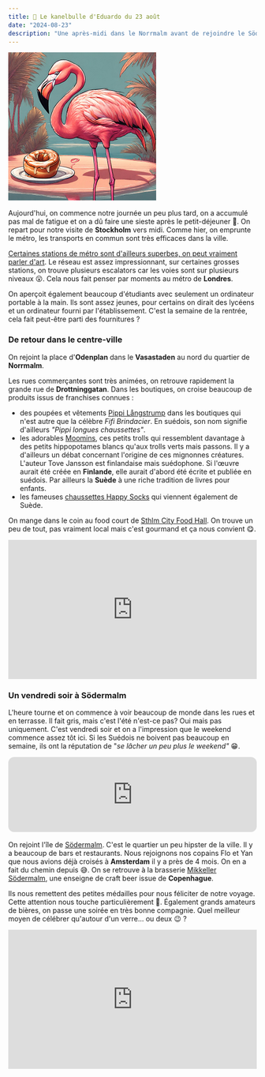 ```yaml
---
title: 🥮 Le kanelbulle d'Eduardo du 23 août
date: "2024-08-23"
description: "Une après-midi dans le Norrmalm avant de rejoindre le Södermalm pour la soirée !"
---
```


![Kanelbullar d'Eduardo](../kanelbullar_eduardo.png)

Aujourd'hui, on commence notre journée un peu plus tard, on a accumulé pas mal de fatigue et on a dû faire une sieste après le petit-déjeuner 🤭. On repart pour notre visite de **Stockholm** vers midi. Comme hier, on emprunte le métro, les transports en commun sont très efficaces dans la ville. 

[Certaines stations de métro sont d'ailleurs superbes, on peut vraiment parler d'art](https://handluggageonly.co.uk/8-of-the-best-metro-stations-to-find-stockholms-metro-art/). Le réseau est assez impressionnant, sur certaines grosses stations, on trouve plusieurs escalators car les voies sont sur plusieurs niveaux 😮. Cela nous fait penser par moments au métro de **Londres**.

On aperçoit également beaucoup d'étudiants avec seulement un ordinateur portable à la main. Ils sont assez jeunes, pour certains on dirait des lycéens et un ordinateur fourni par l'établissement. C'est la semaine de la rentrée, cela fait peut-être parti des fournitures ?

### De retour dans le centre-ville 
On rejoint la place d'**Odenplan** dans le **Vasastaden** au nord du quartier de **Norrmalm**.

Les rues commerçantes sont très animées, on retrouve rapidement la grande rue de **Drottninggatan**. Dans les boutiques, on croise beaucoup de produits issus de  franchises connues :
- des poupées et vêtements [Pippi Långstrump](https://sweden.se/culture/arts-design/pippi-longstocking) dans les boutiques qui n'est autre que la célèbre *Fifi Brindacier*. En suédois, son nom signifie d'ailleurs *"Pippi longues chaussettes"*. 
- les adorables [Moomins](https://www.moomin.com/en/), ces petits trolls qui ressemblent davantage à des petits hippopotames blancs qu'aux trolls verts mais passons. Il y a d'ailleurs un débat concernant l'origine de ces mignonnes créatures. L'auteur Tove Jansson est finlandaise mais suédophone. Si l'œuvre aurait été créée en **Finlande**, elle aurait d'abord été écrite et publiée en suédois. Par ailleurs la **Suède** à une riche tradition de livres pour enfants.
- les fameuses [chaussettes Happy Socks](https://www.happysocks.com/eu/) qui viennent également de Suède.

On mange dans le coin au food court de [Sthlm City Food Hall](https://www.cityfoodhall.se/). On trouve un peu de tout, pas vraiment local mais c'est gourmand et ça nous convient 😋. 

<div style="width: 100%; height: 0; position: relative; padding-bottom: 56%;"><iframe src="https://giphy.com/embed/tG3TehhMV92F2" style="top: 0; left: 0; width: 100%; height: 100%; position: absolute; border: 0;" allowfullscreen scrolling="no" allow="encrypted-media;" class="giphy-embed"></iframe></div>

### Un vendredi soir à Södermalm

L'heure tourne et on commence à voir beaucoup de monde dans les rues et en terrasse. Il fait gris, mais c'est l'été n'est-ce pas? Oui mais pas uniquement. C'est vendredi soir et on a l'impression que le weekend commence assez tôt ici. Si les Suédois ne boivent pas beaucoup en semaine, ils ont la réputation de "*se lâcher un peu plus le weekend"* 😁.

<iframe style="border-radius:12px" src="https://open.spotify.com/embed/track/1tOE1dIyIjsfLJWiQ4ZRJW?utm_source=generator" width="100%" height="152" frameBorder="0" allow="autoplay; clipboard-write; encrypted-media; picture-in-picture" loading="lazy"></iframe>

On rejoint l'île de [Södermalm](https://www.visitstockholm.com/see-do/attractions/see-the-sights-of-sodermalm/). C'est le quartier un peu hipster de la ville. Il y a beaucoup de bars et restaurants. Nous rejoignons nos copains Flo et Yan que nous avions déjà croisés à **Amsterdam** il y a près de 4 mois. On en a fait du chemin depuis 😅. On se retrouve à la brasserie [Mikkeller Södermalm](https://www.visitstockholm.com/o/mikkeller-sodermalm/), une enseigne de craft beer issue de **Copenhague**.

Ils nous remettent des petites médailles pour nous féliciter de notre voyage. Cette attention nous touche particulièrement 🥲. Également grands amateurs de bières, on passe une soirée en très bonne compagnie. Quel meilleur moyen de célébrer qu'autour d'un verre... ou deux 😉 ?

<div style="width: 100%; height: 0; position: relative; padding-bottom: 56%;"><iframe src="https://giphy.com/embed/KYElw07kzDspaBOwf9" style="top: 0; left: 0; width: 100%; height: 100%; position: absolute; border: 0;" allowfullscreen scrolling="no" allow="encrypted-media;" class="giphy-embed"></iframe></div>
